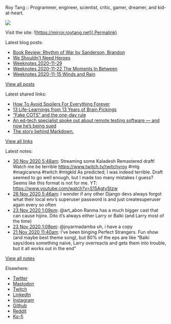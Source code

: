 Roy Tang :: Programmer, engineer, scientist, critic, gamer, dreamer, and kid-at-heart.

![](https://roytang.net/img/profile.jpg)

Visit the site: ![https://mirror.roytang.net](.Permalink)

Latest blog posts:
    

- [Book Review: Rhythm of War by Sanderson, Brandon](https://mirror.roytang.net/2020/12/rhythm-of-war/)
- [We Shouldn&#39;t Need Heroes](https://mirror.roytang.net/2020/11/we-shouldnt-need-heroes/)
- [Weeknotes 2020-11-29](https://mirror.roytang.net/2020/11/weeknotes-2020-11-29/)
- [Weeknotes 2020-11-22 The Moments In Between](https://mirror.roytang.net/2020/11/weeknotes-2020-11-22/)
- [Weeknotes 2020-11-15 Winds and Rain](https://mirror.roytang.net/2020/11/weeknotes-2020-11-15/)

[View all posts](https://mirror.roytang.net/blog)

Latest shared links:
    

- [How To Avoid Spoilers For Everything Forever](https://mirror.roytang.net/2020/11/how-to-avoid-spoilers-for-everything-forever/)
- [13 Life-Learnings from 13 Years of Brain Pickings](https://mirror.roytang.net/2020/11/13-life-learnings-from-13-years-of-brain-pickings/)
- [“Fake COTS” and the one-day rule](https://mirror.roytang.net/2020/10/fake-cots-and-the-one-day-rule/)
- [An ed-tech specialist spoke out about remote testing software — and now he’s being sued](https://mirror.roytang.net/2020/10/an-ed-tech-specialist-spoke-out-about-remote-testing-software-and-now-hes-being-sued/)
- [The story behind Markdown.](https://mirror.roytang.net/2020/10/the-story-behind-markdown/)

[View all links](https://mirror.roytang.net/links)

Latest notes:
    

- [30 Nov 2020 5:48am](https://mirror.roytang.net/2020/11/1333407638336532480/): Streaming some Kaladesh Remastered draft! Watch me be terrible https://www.twitch.tv/twitchyroy #mtg #magicarena #twitch #mtgkld
As predicted; I was indeed terrible. Draft seemed to go well enough, but I made too many mistakes I guess? Seems like this format is not for me.
YT: https://www.youtube.com/watch?v=S15AgtyStzw
- [26 Nov 2020 5:46am](https://mirror.roytang.net/2020/11/10e889f1bfa7c8798065f6dcfe8b2278/): I wonder if any other Django devs always forgot what their local env&rsquo;s superuser password is and just createsuperuser again every so often
- [23 Nov 2020 1:09pm](https://mirror.roytang.net/2020/11/1330861073247813634/): @art_abon Ranma has a much bigger cast that can cause hijinx. Dito it&rsquo;s always either Larry or Balki (and Larry most of the time)
- [23 Nov 2020 1:08pm](https://mirror.roytang.net/2020/11/1330860801477885960/): @joyarmadamba uh, i have a copy
- [21 Nov 2020 11:40am](https://mirror.roytang.net/2020/11/1330113747550134277/): I&rsquo;ve been binging Perfect Strangers. Fun show (and maybe best theme song), but 80% of the eps are like &ldquo;Balki says/does something naive, Larry overreacts and gets them into trouble, but it all works out in the end&rdquo;

[View all notes](https://mirror.roytang.net/notes)

Elsewhere:

- [Twitter](https://twitter.com/roytang)
- [Mastodon](https://mastodon.technology/@roytang)
- [Twitch](https://twitch.tv/twitchyroy)
- [LinkedIn](https://www.linkedin.com/in/roytang)
- [Instagram](https://instagram.com/roytang0400)
- [Github](https://github.com/roytang)
- [Reddit](https://reddit.com/u/hungryroy)
- [Ko-fi](https://ko-fi.com/roytang)